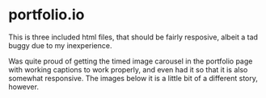 # portfolio.io

This is three included html files, that should be fairly resposive, albeit a tad buggy due to my inexperience.

Was quite proud of getting the timed image carousel in the portfolio page with working captions to work properly, and even had it so that it is also somewhat responsive. The images below it is a little bit of a different story, however.